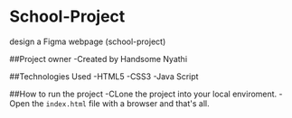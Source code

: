 # School-Project
design a Figma webpage (school-project)

##Project owner
-Created by Handsome Nyathi

##Technologies Used
-HTML5
-CSS3
-Java Script

##How to run the project
-CLone the project into your local enviroment.
-Open the `index.html` file with a browser and that's all.
